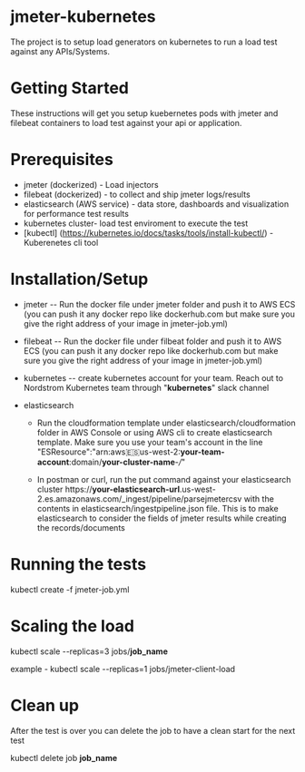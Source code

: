 
# jmeter-kubernetes

The project is to setup load generators on kubernetes to run a load test against any APIs/Systems.

# Getting Started
These instructions will get you setup kuebernetes pods with jmeter and filebeat containers to load test against your api or application.

# Prerequisites
* jmeter (dockerized) - Load injectors
* filebeat (dockerized) - to collect and ship jmeter logs/results
* elasticsearch (AWS service) - data store, dashboards and visualization for performance test results
* kubernetes cluster- load test enviroment to execute the test
* [kubectl] (https://kubernetes.io/docs/tasks/tools/install-kubectl/) - Kuberenetes cli tool


# Installation/Setup
 - jmeter -- Run the docker file under jmeter folder and push it to AWS ECS (you can push it any docker repo like dockerhub.com but make sure you give the right address of your image in jmeter-job.yml)

 - filebeat -- Run the docker file under filbeat folder and push it to AWS ECS (you can push it any docker repo like dockerhub.com but make sure you give the right address of your image in jmeter-job.yml)

 - kubernetes -- create kubernetes account for your team. Reach out to Nordstrom Kubernetes team through "**kubernetes**" slack channel 

 - elasticsearch 
    * Run the cloudformation template under elasticsearch/cloudformation folder in AWS Console or using AWS cli to create elasticsearch template. Make sure you use your team's account
        in the line "ESResource":"arn:aws:es:us-west-2:**your-team-account**:domain/**your-cluster-name**-*/*"


    * In postman or curl, run the put command against your elasticsearch cluster https://**your-elasticsearch-url**.us-west-2.es.amazonaws.com/_ingest/pipeline/parsejmetercsv with the contents in elasticsearch/ingestpipeline.json file. This is to make elasticsearch to consider the fields of jmeter results while creating the records/documents

# Running the tests
kubectl create -f jmeter-job.yml

# Scaling the load
kubectl scale --replicas=3 jobs/**job_name**

example - kubectl scale --replicas=1 jobs/jmeter-client-load

# Clean up
After the test is over you can delete the job to have a clean start for the next test

kubectl delete job **job_name**



